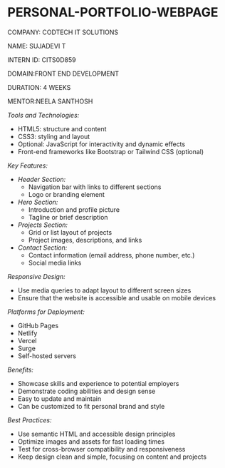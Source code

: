 # PERSONAL-PORTFOLIO-WEBPAGE

COMPANY: CODTECH IT SOLUTIONS

NAME: SUJADEVI T

INTERN ID: CITS0D859

DOMAIN:FRONT END DEVELOPMENT

DURATION: 4 WEEKS

MENTOR:NEELA SANTHOSH

*Tools and Technologies:*

- HTML5: structure and content
- CSS3: styling and layout
- Optional: JavaScript for interactivity and dynamic effects
- Front-end frameworks like Bootstrap or Tailwind CSS (optional)

*Key Features:*

- *Header Section:*
    - Navigation bar with links to different sections
    - Logo or branding element
- *Hero Section:*
    - Introduction and profile picture
    - Tagline or brief description
- *Projects Section:*
    - Grid or list layout of projects
    - Project images, descriptions, and links
- *Contact Section:*
    - Contact information (email address, phone number, etc.)
    - Social media links

*Responsive Design:*

- Use media queries to adapt layout to different screen sizes
- Ensure that the website is accessible and usable on mobile devices

*Platforms for Deployment:*

- GitHub Pages
- Netlify
- Vercel
- Surge
- Self-hosted servers

*Benefits:*

- Showcase skills and experience to potential employers
- Demonstrate coding abilities and design sense
- Easy to update and maintain
- Can be customized to fit personal brand and style

*Best Practices:*

- Use semantic HTML and accessible design principles
- Optimize images and assets for fast loading times
- Test for cross-browser compatibility and responsiveness
- Keep design clean and simple, focusing on content and projects
